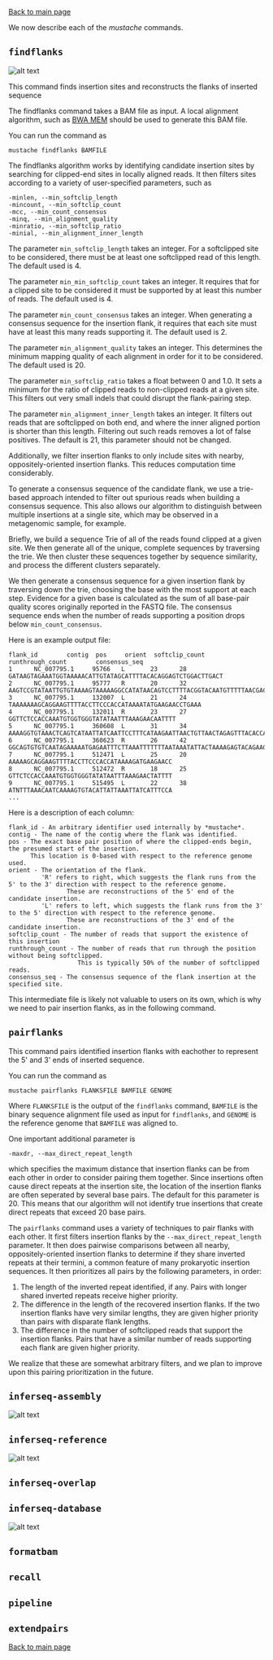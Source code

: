 [Back to main page](../README.md)  

We now describe each of the *mustache* commands.
## `findflanks`
![alt text](img/findflanks.png)

This command finds insertion sites and reconstructs the flanks of inserted sequence

The findflanks command takes a BAM file as input. A local alignment algorithm, such as 
[BWA MEM](http://bio-bwa.sourceforge.net/)
should be used to generate this BAM file.

You can run the command as

    mustache findflanks BAMFILE
    
The findflanks algorithm works by identifying candidate insertion sites by searching for clipped-end sites in locally 
aligned reads.
It then filters sites according to a variety of user-specified parameters, such as

    -minlen, --min_softclip_length
    -mincount, --min_softclip_count
    -mcc, --min_count_consensus
    -minq, --min_alignment_quality
    -minratio, --min_softclip_ratio
    -minial, --min_alignment_inner_length

The parameter `min_softclip_length` takes an integer. 
For a softclipped site to be considered, there must be at least one softclipped read of this length. 
The default used is 4.
 
The parameter `min_min_softclip_count` takes an integer.
It requires that for a clipped site to be considered it must be supported by at least this number of reads.
The default used is 4.

The parameter `min_count_consensus` takes an integer.
When generating a consensus sequence for the insertion flank, it requires that each site must have at least this many 
reads supporting it.
The default used is 2.

The parameter `min_alignment_quality` takes an integer.
This determines the minimum mapping quality of each alignment in order for it to be considered.
The default used is 20.

The parameter `min_softclip_ratio` takes a float between 0 and 1.0.
It sets a minimum for the ratio of clipped reads to non-clipped reads at a given site.
This filters out very small indels that could disrupt the flank-pairing step.

The parameter `min_alignment_inner_length` takes an integer.
It filters out reads that are softclipped on both end, and where the inner aligned portion is shorter than this length.
Filtering out such reads removes a lot of false positives.
The default is 21, this parameter should not be changed.

Additionally, we filter insertion flanks to only include sites with nearby, oppositely-oriented insertion flanks.
This reduces computation time considerably.


To generate a consensus sequence of the candidate flank, we use a trie-based approach intended to filter out spurious 
reads when
building a consensus sequence.  This also allows our algorithm to distinguish between multiple insertions at a single 
site,
which may be observed in a metagenomic sample, for example.

Briefly, we build a sequence Trie of all of the reads found clipped at a given site. We then generate all of the 
unique, complete
sequences by traversing the trie. We then cluster these sequences together by sequence similarity, and process the 
different clusters
separately.

We then generate a consensus sequence for a given insertion flank by traversing down the trie, choosing the base with 
the most support at each step.
Evidence for a given base is calculated as the sum of all base-pair quality scores originally reported in the FASTQ 
file.
The consensus sequence ends when the number of reads supporting a position drops below `min_count_consensus`.

Here is an example output file:

    flank_id        contig  pos     orient  softclip_count  runthrough_count        consensus_seq
    1      NC_007795.1     95766   L       23      28      GATAAGTAGAAATGGTAAAAACATTGTATAGCATTTTACACAGGAGTCTGGACTTGACT
    2      NC_007795.1     95777   R       20      32      AAGTCCGTATAATTGTGTAAAAGTAAAAAGGCCATATAACAGTCCTTTTACGGTACAATGTTTTTAACGACAAAAACA
    3      NC_007795.1     132007  L       21      24      TAAAAAAAGCAGGAAGTTTTACCTTCCCACCATAAAATATGAAGAACCTGAAA
    4      NC_007795.1     132011  R       23      27      GGTTCTCCACCAAATGTGGTGGGTATATAATTTAAAGAACAATTTT
    5      NC_007795.1     360608  L       31      34      AAAAGGTGTAAACTCAGTCATAATTATCAATTCCTTTCATAAGAATTAACTGTTAACTAGAGTTTACACCAC
    6      NC_007795.1     360623  R       26      42      GGCAGTGTGTCAATAGAAAAATGAGAATTTCTTAAATTTTTTTAATAAATATTACTAAAAGAGTACAGAAGAT
    7      NC_007795.1     512471  L       25      20      AAAAAGCAGGAAGTTTTACCTTCCCACCATAAAAGATGAAGAACC
    8      NC_007795.1     512472  R       18      25      GTTCTCCACCAAATGTGGTGGGTATATAATTTAAAGAACTATTTT
    9      NC_007795.1     515495  L       22      38      ATNTTTAAACAATCAAAAGTGTACATTATTAAATTATCATTTCCA
    ...

Here is a description of each column:

    flank_id - An arbitrary identifier used internally by *mustache*.
    contig - The name of the contig where the flank was identified.
    pos - The exact base pair position of where the clipped-ends begin, the presumed start of the insertion. 
          This location is 0-based with respect to the reference genome used.
    orient - The orientation of the flank.
             'R' refers to right, which suggests the flank runs from the 5' to the 3' direction with respect to the reference genome.
                    These are reconstructions of the 5' end of the candidate insertion.
             'L' refers to left, which suggests the flank runs from the 3' to the 5' direction with respect to the reference genome.
                    These are reconstructions of the 3' end of the candidate insertion.
    softclip_count - The number of reads that support the existence of this insertion
    runthrough_count - The number of reads that run through the position without being softclipped.
                       This is typically 50% of the number of softclipped reads.
    consensus_seq - The consensus sequence of the flank insertion at the specified site.

This intermediate file is likely not valuable to users on its own, which is why we need to pair insertion flanks, as in 
the following command.

## `pairflanks`
This command pairs identified insertion flanks with eachother to represent the 5' and 3' ends of inserted sequence.

You can run the command as

    mustache pairflanks FLANKSFILE BAMFILE GENOME

Where `FLANKSFILE` is the output of the `findflanks` command, `BAMFILE` is the binary sequence alignment file used as 
input
for `findflanks`, and `GENOME` is the reference genome that `BAMFILE` was aligned to.

One important additional parameter is 

    -maxdr, --max_direct_repeat_length
    
which specifies the maximum distance that insertion flanks can be from each other in order to consider pairing them 
together.
Since insertions often cause direct repeats at the insertion site, the location of the insertion flanks are often 
seperated by several base pairs.
The default for this parameter is 20. This means that our algorithm will not identify true insertions that create 
direct repeats that exceed 20 base pairs.

The `pairflanks` command uses a variety of techniques to pair flanks with each other. It first filters insertion flanks 
by the
`--max_direct_repeat_length` parameter. It then does pairwise comparisons between all nearby, oppositely-oriented 
insertion flanks
to determine if they share inverted repeats at their termini, a common feature of many prokaryotic insertion sequences.
It then prioritizes all pairs by the following parameters, in order: 
1. The length of the inverted repeat identified, if any. Pairs with longer shared inverted repeats receive higher 
priority.
2. The difference in the length of the recovered insertion flanks. 
If the two insertion flanks have very similar lengths, they are given higher priority than pairs with disparate flank 
lengths.
3. The difference in the number of softclipped reads that support the insertion flanks. 
Pairs that have a similar number of reads supporting each flank are given higher priority.

We realize that these are somewhat arbitrary filters, and we plan to improve upon this pairing prioritization in the 
future.

## `inferseq-assembly`
![alt text](img/inferseqassembly.png)

## `inferseq-reference`
![alt text](img/inferseqreference.png)

## `inferseq-overlap`

## `inferseq-database`
![alt text](img/inferseqdatabase.png)

## `formatbam`

## `recall`

## `pipeline`

## `extendpairs`

[Back to main page](../README.md)